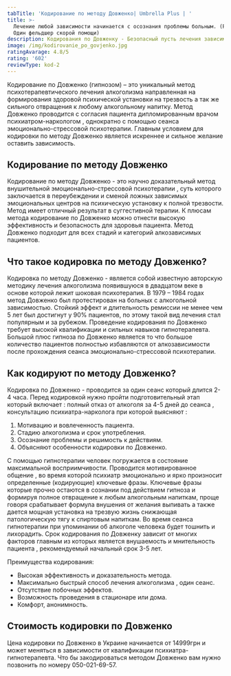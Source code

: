 ```yaml
---
tabTitle: 'Кодирование по методу Довженко| Umbrella Plus | '
title: >-
  Лечение любой зависимости начинается с осознания проблемы больным. (P.S. -
  Один фельдшер скорой помощи)
description: Кодирования по Довженку - Безопасный пусть лечения зависимости.
image: /img/kodirovanie_po_govjenko.jpg
ratingAvarage: 4.8/5
rating: '602'
reviewType: kod-2
---
```



Кодирование по Довженко (гипнозом) – это уникальный метод психотерапевтического лечения алкоголизма направленная на формирования здоровой психической установки на трезвость а так же сильного отвращения к любому алкогольному напитку. Метод Довженко проводится с согласия пациента дипломированным врачом психиатром-наркологом , однократно с помощью сеанса эмоционально-стрессовой психотерапии. Главным условием для кодировки по методу Довженко является искреннее и сильное желание оставить зависимость.

## Кодирование по методу Довженко

Кодирование по методу Довженко - это научно доказательный метод внушительной эмоционально-стрессовой психотерапии , суть которого заключается в переубеждении и сменой ложных зависимых эмоциональных центров на психическую установку к полной трезвости. Метод имеет отличный результат в суггестивной терапии. К плюсам метода кодирование по Довженко можно отнести высокую эффективность и безопасность для здоровья пациента. Метод Довженко подходит для всех стадий и категорий алкозависимых пациентов.

## Что такое кодировка по методу Довженко?

Кодировка по методу Довженко - является собой известную авторскую методику лечения алкоголизма появившуюся в двадцатом веке в основе которой лежит шоковая психотерапия.
В 1979 – 1984 годах метод Довженко был протестирован на больных с алкогольной зависимостью. Стойкий эффект и длительность ремиссии не менее чем 5 лет был достигнут у 90% пациентов, по этому такой вид лечения стал популярным и за рубежом. Проведение кодирования по Довженко требует высокой квалификации и сильных навыков гипнотерапевта. Большой плюс гипноза по Довженко является то что большое количество пациентов полностью избавляются от алкозависимости после прохождения сеанса эмоционально-стрессовой психотерапии.

## Как кодируют по методу Довженко?

Кодировка по Довженко - проводится за один сеанс который длится 2-4 часа. Перед кодировкой нужно пройти подготовительный этап который включает : полный отказ от алкоголя за 4-5 дней до сеанса , консультацию психиатра-нарколога при которой выясняют :

1. Мотивацию и вовлеченность пациента.
2. Стадию алкоголизма и срок употребления.
3. Осознание проблемы и решимость к действиям.
4. Объясняют особенности кодировки по Довженко.

С помощью гипнотерапии человек погружается в состояние максимальной восприимчивости. Проводится мотивированное общение , во время которой психиатр эмоционально и ярко произносит определенные (кодирующие) ключевые фразы. Ключевые фразы которые прочно остаются в сознании под действием гипноза и формируя полное отвращение к любым алкогольным напиткам, проще говоря срабатывает формула внушения от желания выпивать а также дается мощная установка на трезвую жизнь снижающая патологическую тягу к спиртовым напиткам. Во время сеанса гипнотерапии при упоминании об алкоголе человека будет тошнить и лихорадить. Срок кодирования по Довженку зависит от многих факторов главным из которых является внушаемость и мнительность пациента , рекомендуемый начальный срок 3-5 лет.

Преимущества кодирования:

* Высокая эффективность и доказательность метода.
* Максимально быстрый способ лечения алкоголизма , один сеанс.
* Отсутствие побочных эффектов.
* Возможность проведения в стационаре или дома.
* Комфорт, анонимность.

## Стоимость кодировки по Довженко

Цена кодировки по Довженко в Украине начинается от 14999грн и может меняться в зависимости от квалификации психиатра-гипнотерапевта. Что бы закодироваться методом Довженко вам нужно позвонить по номеру 050-021-69-57.
